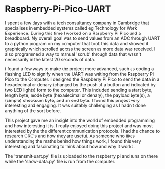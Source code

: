 # Raspberry-Pi-Pico-UART
I spent a few days with a tech consultancy company in Cambridge that specialises in embedded systems called eg Technology for Work Experience.
During this time I worked on a Raspberry Pi Pico and a breadboard. My overall goal was to send values from an ADC through UART to a python program on my computer that 
took this data and showed it graphically which scrolled across the screen as more data was received. I also programmed a way to manual 'scrub' through data that wasn't
necessarily in the latest 20 seconds of data.

I found a few ways to make the project more advanced, such as coding a flashing LED to signify when the UART was writing from the Raspberry Pi Pico to the Computer.
I designed the Raspberry Pi Pico to send the data in a hexadecimal or denary (changed by the push of a button and indicated by two LED lights) form to the computer. This included sending a start byte, length byte, mode byte (hexadecimal or 
denary), the payload byte(s), a (simple) checksum byte, and an end byte. I found this project very interesting and engaging. It was suitably challenging as I hadn't
done anything of the sort before.

This project gave me an insight into the world of embedded programming and how interesting it is. I really enjoyed doing this project and was most interested by the the
different communication protocols. I had the chance to research CRC's and how they are useful. As someone who likes understanding the maths behind how things work, I found
this very interesting and fascinating to think about how and why it works.

The 'transmit-uart.py' file is uploaded to the raspberry pi and runs on there while the 'show-data.py' file is run from the computer.

